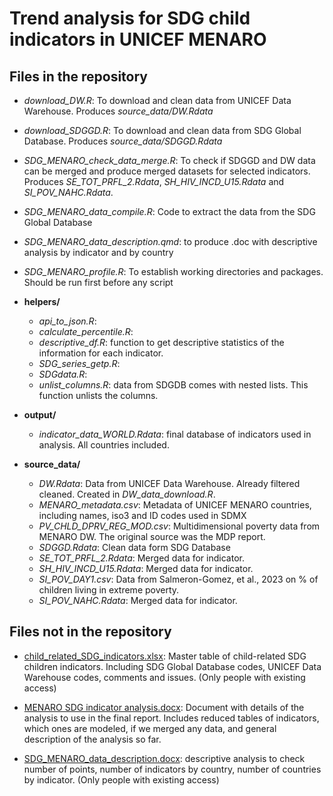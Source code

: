 # Trend analysis for SDG child indicators in UNICEF MENARO

## Files in the repository

-   *download_DW.R*: To download and clean data from UNICEF Data Warehouse. Produces *source_data/DW.Rdata*

-   *download_SDGGD.R*: To download and clean data from SDG Global Database. Produces *source_data/SDGGD.Rdata*

-   *SDG_MENARO_check_data_merge.R*: To check if SDGGD and DW data can be merged and produce merged datasets for selected indicators. Produces *SE_TOT_PRFL_2.Rdata*, *SH_HIV_INCD_U15.Rdata* and *SI_POV_NAHC.Rdata*.

-   *SDG_MENARO_data_compile.R*: Code to extract the data from the SDG Global Database

-   *SDG_MENARO_data_description.qmd*: to produce .doc with descriptive analysis by indicator and by country

-   *SDG_MENARO_profile.R*: To establish working directories and packages. Should be run first before any script

-   **helpers/**

    -   *api_to_json.R*:
    -   *calculate_percentile.R*:
    -   *descriptive_df.R*: function to get descriptive statistics of the information for each indicator.
    -   *SDG_series_getp.R*:
    -   *SDGdata.R*:
    -   *unlist_columns.R*: data from SDGDB comes with nested lists. This function unlists the columns.

-   **output/**

    -   *indicator_data_WORLD.Rdata*: final database of indicators used in analysis. All countries included.

-   **source_data/**

    -   *DW.Rdata*: Data from UNICEF Data Warehouse. Already filtered cleaned. Created in *DW_data_download.R*.
    -   *MENARO_metadata.csv*: Metadata of UNICEF MENARO countries, including names, iso3 and ID codes used in SDMX
    -   *PV_CHLD_DPRV_REG_MOD.csv*: Multidimensional poverty data from MENARO DW. The original source was the MDP report.
    -   *SDGGD.Rdata*: Clean data form SDG Database
    -   *SE_TOT_PRFL_2.Rdata*: Merged data for indicator.
    -   *SH_HIV_INCD_U15.Rdata*: Merged data for indicator.
    -   *SI_POV_DAY1.csv*: Data from Salmeron-Gomez, et al., 2023 on % of children living in extreme poverty.
    -   *SI_POV_NAHC.Rdata*: Merged data for indicator.

## Files not in the repository

-   [child_related_SDG_indicators.xlsx](https://unicef-my.sharepoint.com/:x:/r/personal/spalmas_unicef_org/Documents/MENARO%20SDG/child_related_SDG_indicators.xlsx?d=wa4abddb44036478db00fa74ee2a9ab25&csf=1&web=1&e=K1uSLa): Master table of child-related SDG children indicators. Including SDG Global Database codes, UNICEF Data Warehouse codes, comments and issues. (Only people with existing access)

-   [MENARO SDG indicator analysis.docx](https://unicef-my.sharepoint.com/:w:/r/personal/spalmas_unicef_org/Documents/MENARO%20SDG/MENARO%20SDG%20indicator%20analysis.docx?d=we824a41d4492476f8fc85c4a26306185&csf=1&web=1&e=vYMwGe): Document with details of the analysis to use in the final report. Includes reduced tables of indicators, which ones are modeled, if we merged any data, and general description of the analysis so far.

-   [SDG_MENARO_data_description.docx](https://unicef-my.sharepoint.com/:w:/r/personal/spalmas_unicef_org/Documents/MENARO%20SDG/SDG_MENARO_data_description.docx?d=wd8b2268c027d4b54a8a4277e9f7da304&csf=1&web=1&e=tYm9xz): descriptive analysis to check number of points, number of indicators by country, number of countries by indicator. (Only people with existing access)

